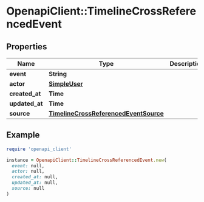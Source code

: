# OpenapiClient::TimelineCrossReferencedEvent

## Properties

| Name | Type | Description | Notes |
| ---- | ---- | ----------- | ----- |
| **event** | **String** |  |  |
| **actor** | [**SimpleUser**](SimpleUser.md) |  | [optional] |
| **created_at** | **Time** |  |  |
| **updated_at** | **Time** |  |  |
| **source** | [**TimelineCrossReferencedEventSource**](TimelineCrossReferencedEventSource.md) |  |  |

## Example

```ruby
require 'openapi_client'

instance = OpenapiClient::TimelineCrossReferencedEvent.new(
  event: null,
  actor: null,
  created_at: null,
  updated_at: null,
  source: null
)
```

